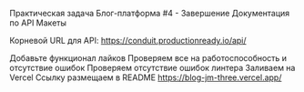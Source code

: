 Практическая задача
Блог-платформа #4 - Завершение
Документация по API
Макеты

Корневой URL для API: https://conduit.productionready.io/api/

Добавьте функционал лайков
Проверяем все на работоспособность и отсутствие ошибок
Проверяем отсутствие ошибок линтера
Заливаем на Vercel
Ссылку размещаем в README
https://blog-jm-three.vercel.app/
